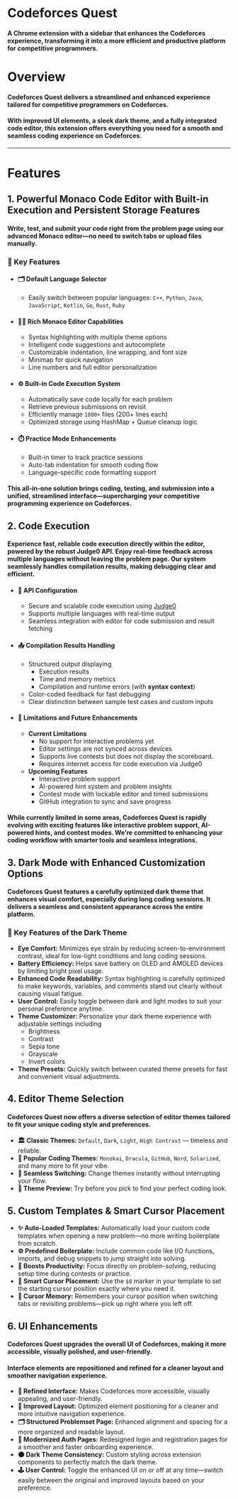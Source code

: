 # Codeforces Quest

#### A Chrome extension with a sidebar that enhances the Codeforces experience, transforming it into a more efficient and productive platform for competitive programmers.

# Overview

#### Codeforces Quest delivers a streamlined and enhanced experience tailored for competitive programmers on Codeforces.

#### With improved UI elements, a sleek dark theme, and a fully integrated code editor, this extension offers everything you need for a smooth and seamless coding experience on Codeforces.

---

# Features

## 1. Powerful Monaco Code Editor with Built-in Execution and Persistent Storage Features

#### Write, test, and submit your code right from the problem page using our advanced Monaco editor—no need to switch tabs or upload files manually.

### 🔑 Key Features

- #### 🗂️ Default Language Selector
  - Easily switch between popular languages:
`C++`, `Python`, `Java`, `JavaScript`, `Kotlin`, `Go`, `Rust`, `Ruby`

- #### 🧑‍💻 Rich Monaco Editor Capabilities
  - Syntax highlighting with multiple theme options
  - Intelligent code suggestions and autocomplete
  - Customizable indentation, line wrapping, and font size
  - Minimap for quick navigation
  - Line numbers and full editor personalization

- #### ⚙️ Built-in Code Execution System
  -  Automatically save code locally for each problem
  -  Retrieve previous submissions on revisit
  -  Efficiently manage `1000+` files (200+ lines each)
  -  Optimized storage using HashMap + Queue cleanup logic

- #### ⏱️ Practice Mode Enhancements
  - Built-in timer to track practice sessions
  - Auto-tab indentation for smooth coding flow
  - Language-specific code formatting support

#### This all-in-one solution brings coding, testing, and submission into a unified, streamlined interface—supercharging your competitive programming experience on Codeforces.

## 2. Code Execution

#### Experience fast, reliable code execution directly within the editor, powered by the robust Judge0 API. Enjoy real-time feedback across multiple languages without leaving the problem page. Our system seamlessly handles compilation results, making debugging clear and efficient.

- #### 🔌 API Configuration 
  - Secure and scalable code execution using [Judge0]()
  - Supports multiple languages with real-time output
  - Seamless integration with editor for code submission and result fetching
  
- #### 📤 Compilation Results Handling
  - Structured output displaying
    - Execution results 
    - Time and memory metrics
    - Compilation and runtime errors (with **syntax context**)
  - Color-coded feedback for fast debugging
  - Clear distinction between sample test cases and custom inputs

- #### 🚧 Limitations and Future Enhancements
  - **Current Limitations**
    - No support for interactive problems yet
    - Editor settings are not synced across devices
    - Supports live contests but does not display the scoreboard.
    - Requires internet access for code execution via Judge0
  - **Upcoming Features**
    - Interactive problem support
    - AI-powered hint system and problem insights
    - Contest mode with lockable editor and timed submissions
    - GitHub integration to sync and save progress
  
#### While currently limited in some areas, Codeforces Quest is rapidly evolving with exciting features like interactive problem support, AI-powered hints, and contest modes. We’re committed to enhancing your coding workflow with smarter tools and seamless integrations.

## 3. Dark Mode with Enhanced Customization Options

#### Codeforces Quest features a carefully optimized dark theme that enhances visual comfort, especially during long coding sessions. It delivers a seamless and consistent appearance across the entire platform.

### 🌙 Key Features of the Dark Theme

- **Eye Comfort:** Minimizes eye strain by reducing screen-to-environment contrast, ideal for low-light conditions and long coding sessions.
- **Battery Efficiency:** Helps save battery on OLED and AMOLED devices by limiting bright pixel usage.
- **Enhanced Code Readability:** Syntax highlighting is carefully optimized to make keywords, variables, and comments stand out clearly without causing visual fatigue.
- **User Control:** Easily toggle between dark and light modes to suit your personal preference anytime.
- **Theme Customizer:** Personalize your dark theme experience with adjustable settings including
  - Brightness
  - Contrast
  - Sepia tone
  - Grayscale
  - Invert colors
- **Theme Presets:** Quickly switch between curated theme presets for fast and convenient visual adjustments.

## 4. Editor Theme Selection

#### Codeforces Quest now offers a diverse selection of editor themes tailored to fit your unique coding style and preferences.

- **🏛️ Classic Themes:** `Default`, `Dark`, `Light`, `High Contrast` — timeless and reliable.
- **🌟 Popular Coding Themes:** `Monokai`, `Dracula`, `GitHub`, `Nord`, `Solarized`, and many more to fit your vibe.
- **🔄 Seamless Switching:** Change themes instantly without interrupting your flow.
- **👀 Theme Preview:** Try before you pick to find your perfect coding look.

## 5. Custom Templates & Smart Cursor Placement

- **✨ Auto-Loaded Templates:** Automatically load your custom code templates when opening a new problem—no more writing boilerplate from scratch.
- **⚙️ Predefined Boilerplate:** Include common code like I/O functions, imports, and debug snippets to jump straight into solving.
- **🚀 Boosts Productivity:** Focus directly on problem-solving, reducing setup time during contests or practice.
- **🎯 Smart Cursor Placement:** Use the `$0` marker in your template to set the starting cursor position exactly where you need it.
- **🔁 Cursor Memory:** Remembers your cursor position when switching tabs or revisiting problems—pick up right where you left off.

## 6. UI Enhancements

#### Codeforces Quest upgrades the overall UI of Codeforces, making it more accessible, visually polished, and user-friendly.

#### Interface elements are repositioned and refined for a cleaner layout and smoother navigation experience.

- **🎨 Refined Interface:** Makes Codeforces more accessible, visually appealing, and user-friendly.
- **🧭 Improved Layout:** Optimized element positioning for a cleaner and more intuitive navigation experience.
- **🗂️ Structured Problemset Page:** Enhanced alignment and spacing for a more organized and readable layout.
- **🔐 Modernized Auth Pages:** Redesigned login and registration pages for a smoother and faster onboarding experience.
- **🌑 Dark Theme Consistency:** Custom styling across extension components to perfectly match the dark theme.
- **🕹️ User Control:** Toggle the enhanced UI on or off at any time—switch easily between the original and improved layouts based on your preference.